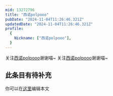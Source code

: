 ```yaml
---
mid: 13272796
title: "西诺polpooo"
pubDate: "2024-11-04T11:26:46.321Z"
updatedDate: "2024-11-04T11:26:46.321Z"
profile:
  {
    Nickname: ["西诺polpooo"],
  }
---
```


关注[西诺polpooo](https://space.bilibili.com/13272796)谢谢喵~ 关注[西诺polpooo](https://space.bilibili.com/13272796)谢谢喵~

## 此条目有待补充
你可以在[这里](https://github.com/Yuhanawa/VTuber.ICU-Content/edit/master/v/西诺polpooo/index.md)编辑本文
